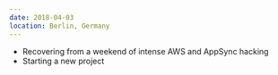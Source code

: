 ```yaml
---
date: 2018-04-03
location: Berlin, Germany
---
```

* Recovering from a weekend of intense AWS and AppSync hacking
* Starting a new project
